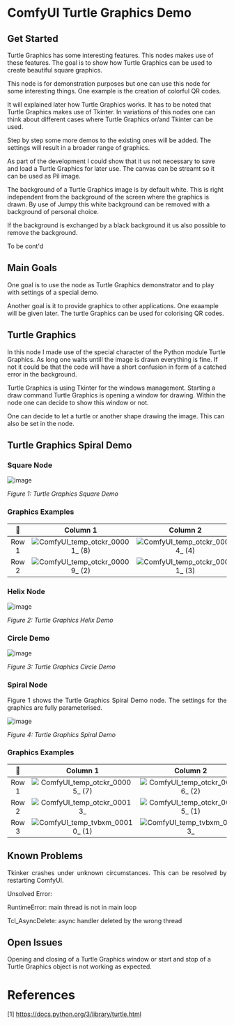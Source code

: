 # ComfyUI Turtle Graphics Demo

## Get Started

Turtle Graphics has some interesting features. This nodes makes use of these features. The goal is to show
how Turtle Graphics can be used to create beautiful square graphics.

This node is for demonstration purposes but one can use this node for some interesting things. One example
is the creation of colorful QR codes. 

It will explained later how Turtle Graphics works. It has to be noted that Turtle Graphics makes use of Tkinter.
In variations of this nodes one can think about different cases where Turtle Graphics or/and Tkinter can be used.

Step by step some more demos to the existing ones will be added. The settings will result in a broader range of
graphics. 

As part of the development I could show that it us not necessary to save and load a Turtle Graphics for later
use. The canvas can be streamt so it can be used as Pil image.

The background of a Turtle Graphics image is by default white. This is right independent from the background 
of the screen where the graphics is drawn. By use of Jumpy this white background can be removed with a 
background of personal choice.

If the background is exchanged by a black background it us also possible to remove the background.

To be cont'd

## Main Goals

One goal is to use the node as Turtle Graphics demonstrator and to play with settings of a special demo.

Another goal is it to provide graphics to other applications. One exaample will be given later. The turtle 
Graphics can be used for colorising QR codes. 

## Turtle Graphics

In this node I made use of the special character of the Python module Turtle Graphics. As long one waits
untill the image is drawn everything is fine. If not it could be that the code will  have a short confusion 
in form of a catched error in the background. 

Turtle Graphics is using Tkinter for the windows management. Starting a draw command Turtle Graphics is 
opening a window for drawing. Within the node one can decide to show this window or not.

One can decide to let a turtle or another shape drawing the image. This can also be set in the node.

## Turtle Graphics Spiral Demo

### Square Node

![image](https://github.com/user-attachments/assets/d6a191c8-2e52-4ad1-b571-9847834bc52f)

*Figure 1: Turtle Graphics Square Demo*

### Graphics Examples

  📎     | Column 1            | Column 2         |   Column 3  
:----: | :-------------------------: | :-------------------------: | :----------------------------------:
Row 1 | ![ComfyUI_temp_otckr_00001_ (8)](https://github.com/user-attachments/assets/45e339f2-71ed-4a6b-94fb-f268ae1b7b3c) | ![ComfyUI_temp_otckr_00004_ (4)](https://github.com/user-attachments/assets/0037b51f-3923-4183-b34e-de4f3d9b848b) | ![ComfyUI_temp_otckr_00005_ (8)](https://github.com/user-attachments/assets/794afeba-5f9d-401a-8af6-cbab965823a5)
Row 2 | ![ComfyUI_temp_otckr_00009_ (2)](https://github.com/user-attachments/assets/8ea38ed5-aaad-421a-86cb-cfc1cebe9a80) | ![ComfyUI_temp_otckr_00011_ (3)](https://github.com/user-attachments/assets/4acdc9a9-f7eb-4c1a-b199-fce1ac6497ba) | ![ComfyUI_temp_otckr_00014_ (4)](https://github.com/user-attachments/assets/c86da184-cb52-48c9-8582-d896d47bb95b)


### Helix Node

![image](https://github.com/user-attachments/assets/63fbd8ad-b69e-4745-a13e-b1ffb24ecb07)

*Figure 2: Turtle Graphics Helix Demo*

### Circle Demo

![image](https://github.com/user-attachments/assets/faeb7fbd-e715-4a50-8116-1e39b7846d8d)

*Figure 3: Turtle Graphics Circle Demo*

### Spiral Node 

<p align="justify">Figure 1 shows the Turtle Graphics Spiral Demo 
node. The settings for the graphics are fully parameterised.</p> 

![image](https://github.com/user-attachments/assets/9d315296-cd2f-439d-afae-aa740b8653b8)

*Figure 4: Turtle Graphics Spiral Demo*

### Graphics Examples

  📎     | Column 1            | Column 2         |   Column 3  
:----: | :-------------------------: | :-------------------------: | :----------------------------------:
Row 1 | ![ComfyUI_temp_otckr_00005_ (7)](https://github.com/user-attachments/assets/5d3bcd8a-24ab-43d7-99e3-d29c0f38cef9) | ![ComfyUI_temp_otckr_00006_ (2)](https://github.com/user-attachments/assets/2db35f0b-4219-4007-afc3-856d729900d1) | ![ComfyUI_temp_otckr_00010_ (4)](https://github.com/user-attachments/assets/ef0e5a23-2228-4a34-863d-d2b0b47188cb)
Row 2 | ![ComfyUI_temp_otckr_00013_](https://github.com/user-attachments/assets/b03ca5e8-6a57-4665-b1fe-baa39944432a) | ![ComfyUI_temp_otckr_00015_ (1)](https://github.com/user-attachments/assets/62d14758-3954-4ed7-b204-0958ef0e0d41) | ![ComfyUI_temp_otckr_00016_](https://github.com/user-attachments/assets/b29f3a54-c7ec-477b-8d7f-f4aba416c81f)
Row 3 | ![ComfyUI_temp_tvbxm_00010_ (1)](https://github.com/user-attachments/assets/673a92f0-5dce-4e6f-a101-339f44379435) | ![ComfyUI_temp_tvbxm_00013_](https://github.com/user-attachments/assets/e495cab7-a1dd-4bfb-8061-d4a8b9d8f8ba) | ![ComfyUI_temp_tvbxm_00016_](https://github.com/user-attachments/assets/b7435ed4-1b19-47ca-9232-bb3e63946da9)

## Known Problems

<p align="justify">Tkinker crashes under unknown circumstances. This can be resolved by restarting ComfyUI.</p>

Unsolved Error:

RuntimeError: main thread is not in main loop

Tcl_AsyncDelete: async handler deleted by the wrong thread

## Open Issues

Opening and closing of a Turtle Graphics window or start and stop of a Turtle Graphics object is not working as expected.

# References

[1] https://docs.python.org/3/library/turtle.html
